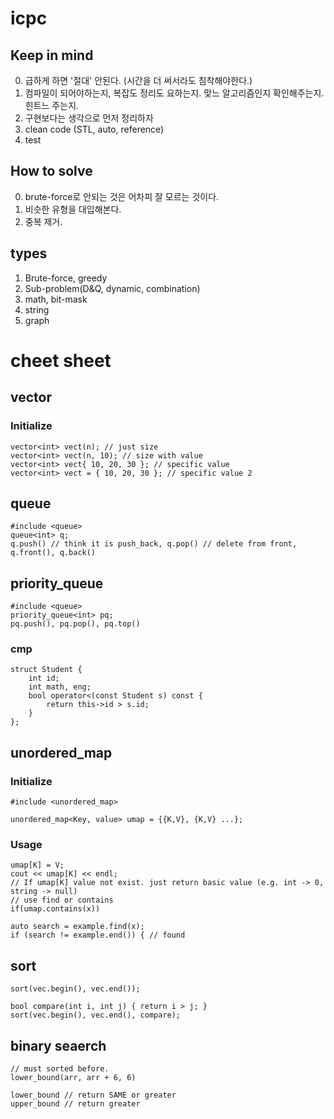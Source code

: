 # icpc

## Keep in mind
0. 급하게 하면 '절대' 안된다. (시간을 더 써서라도 침착해야한다.)
1. 컴파일이 되어야하는지, 복잡도 정리도 요하는지. 맞느 알고리즘인지 확인해주는지. 힌트느 주는지.
2. 구현보다는 생각으로 먼저 정리하자
3. clean code (STL, auto, reference)
4. test

## How to solve
0. brute-force로 안되는 것은 어차피 잘 모르는 것이다.
1. 비슷한 유형을 대입해본다.
2. 중복 제거.

## types
1. Brute-force, greedy
2. Sub-problem(D&Q, dynamic, combination)
3. math, bit-mask
4. string
5. graph

# cheet sheet

## vector
### Initialize
```
vector<int> vect(n); // just size
vector<int> vect(n, 10); // size with value
vector<int> vect{ 10, 20, 30 }; // specific value
vector<int> vect = { 10, 20, 30 }; // specific value 2
```

## queue
```
#include <queue>
queue<int> q;
q.push() // think it is push_back, q.pop() // delete from front, q.front(), q.back()
```

## priority_queue
```
#include <queue>
priority_queue<int> pq;
pq.push(), pq.pop(), pq.top()
```
### cmp
```
struct Student {
    int id;
    int math, eng;
    bool operator<(const Student s) const {
        return this->id > s.id;
    }
};
```

## unordered_map
### Initialize
```
#include <unordered_map>

unordered_map<Key, value> umap = {{K,V}, {K,V} ...};
```
### Usage
```
umap[K] = V;
cout << umap[K] << endl;
// If umap[K] value not exist. just return basic value (e.g. int -> 0, string -> null)
// use find or contains
if(umap.contains(x))

auto search = example.find(x);
if (search != example.end()) { // found
```
## sort
```
sort(vec.begin(), vec.end());

bool compare(int i, int j) { return i > j; }
sort(vec.begin(), vec.end(), compare);
```

## binary seaerch
```
// must sorted before.
lower_bound(arr, arr + 6, 6)

lower_bound // return SAME or greater
upper_bound // return greater
```
